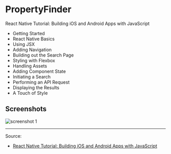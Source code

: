 PropertyFinder
==========
React Native Tutorial: Building iOS and Android Apps with JavaScript

- Getting Started
- React Native Basics
- Using JSX
- Adding Navigation
- Building out the Search Page
- Styling with Flexbox
- Handling Assets
- Adding Component State
- Initiating a Search
- Performing an API Request
- Displaying the Results
- A Touch of Style

## Screenshots

![screenshot 1](https://koenig-media.raywenderlich.com/uploads/2017/07/PropertyFinder-Flow-2.png)

---
Source: 

- [React Native Tutorial: Building iOS and Android Apps with JavaScript](https://www.raywenderlich.com/165140/react-native-tutorial-building-ios-android-apps-javascript)

